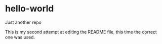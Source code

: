 # hello-world
Just another repo



This is my second attempt at editing the README file, this time the correct one was used.

